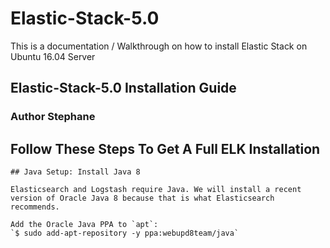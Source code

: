 # Elastic-Stack-5.0

This is a documentation / Walkthrough on how to install Elastic Stack on Ubuntu 16.04 Server

## Elastic-Stack-5.0 Installation Guide

### Author Stephane

## Follow These Steps To Get A Full ELK Installation

	## Java Setup: Install Java 8
	
	Elasticsearch and Logstash require Java. We will install a recent version of Oracle Java 8 because that is what Elasticsearch recommends.
	
	Add the Oracle Java PPA to `apt`:
	`$ sudo add-apt-repository -y ppa:webupd8team/java`
